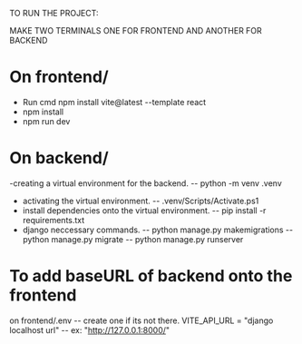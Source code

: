 TO RUN THE PROJECT:

MAKE TWO TERMINALS ONE FOR FRONTEND AND ANOTHER FOR BACKEND

# On frontend/

 - Run cmd npm install vite@latest --template react
 - npm install
 - npm run dev

# On backend/

  -creating a virtual environment for the backend.
  -- python -m venv .venv
  - activating the virtual environment.
  -- .venv/Scripts/Activate.ps1
  - install dependencies onto the virtual environment.
  -- pip install -r requirements.txt
  - django neccessary commands.
  -- python manage.py makemigrations
  -- python manage.py migrate
  -- python manage.py runserver

# To add baseURL of backend onto the frontend

on frontend/.env    -- create one if its not there. 
VITE_API_URL = "django localhost url"  -- ex: "http://127.0.0.1:8000/"
  

